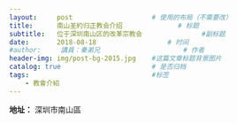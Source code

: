 ```yaml
---
layout:     post   				    # 使用的布局（不需要改）
title:      南山圣約归正教会介绍				# 标题 
subtitle:   位于深圳南山区的改革宗教会               #副标题
date:       2018-08-18  				# 时间
#author:     講員：秦弟兄     				# 作者
header-img: img/post-bg-2015.jpg 	#这篇文章标题背景图片
catalog: true 						# 是否归档
tags:								#标签
    - 教會介紹
---
```






<strong>地址：</strong>
深圳市南山區
